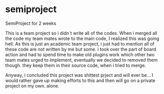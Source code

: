 # semiproject
SemiProject for 2 weeks

This is a team project so i didn`t write all of the codes.
When i merged all the code my team mates wrote to the main code, I realized this was going hell.
As this is just an academic team project, i just had to mention all of these code are not written by me but some.
i took over the part of board action and had to spend time to make old plugins work which other two team mates urged to implement,
eventually we decided to removed them though. they keep them in their source code, when i tried to merge.

Anyway, i concluded this project was shittest prject and will ever be... 
I would rather gave up making efforts to this and then will go on a private project on my own. alone.
